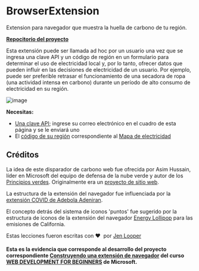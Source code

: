# BrowserExtension
Extension para navegador que muestra la huella de carbono de tu región.

<strong><a href="https://github.com/Yoel-Gasca/BrowserExtension">Repocitorio del proyecto</a></strong>

Esta extensión puede ser llamada ad hoc por un usuario una vez que se ingresa una clave API y un código de región en un formulario para determinar el uso de electricidad local y, por lo tanto, ofrecer datos que pueden influir en las decisiones de electricidad de un usuario. Por ejemplo, puede ser preferible retrasar el funcionamiento de una secadora de ropa (una actividad intensa en carbono) durante un período de alto consumo de electricidad en su región.


![image](https://github.com/Yoel-Gasca/BrowserExtension/assets/83617933/90a6ff3e-c9b9-4613-aa79-a8ac2fbf9674)


**Necesitas:**

- [Una clave API](https://www.co2signal.com/); ingrese su correo electrónico en el cuadro de esta página y se le enviará uno
- El [código de su región](http://api.electricitymap.org/v3/zones) correspondiente al [Mapa de electricidad](https://www.electricitymap.org/map) 

## Créditos

La idea de este disparador de carbono web fue ofrecida por Asim Hussain, líder en Microsoft del equipo de defensa de la nube verde y autor de los [Principios verdes](https://principles.green/). Originalmente era un [proyecto de sitio web](https://github.com/jlooper/green).

La estructura de la extensión del navegador fue influenciada por la [extensión COVID de Adebola Adeniran](https://github.com/onedebos/covtension).

El concepto detrás del sistema de iconos 'puntos' fue sugerido por la estructura de iconos de la extensión del navegador [Energy Lollipop](https://energylollipop.com/) para las emisiones de California.

Estas lecciones fueron escritas con ♥ ️ por [Jen Looper](https://www.twitter.com/jenlooper)

#### Esta es la evidencia que corresponde al desarrollo del proyecto correspondiente <a href="https://github.com/microsoft/Web-Dev-For-Beginners/blob/main/5-browser-extension/translations/README.es.md">Construyendo una extensión de navegador</a> del curso <a href="https://github.com/microsoft/Web-Dev-For-Beginners">WEB DEVELOPMENT FOR BEGINNERS</a> de Microsoft.